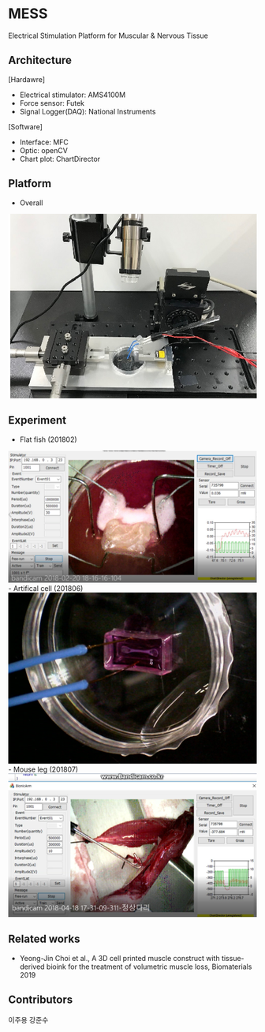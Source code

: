 # MESS
Electrical Stimulation Platform for Muscular &amp; Nervous Tissue

## Architecture
[Hardawre]
- Electrical stimulator: AMS4100M
- Force sensor: Futek
- Signal Logger(DAQ): National Instruments

[Software]
- Interface: MFC
- Optic: openCV
- Chart plot: ChartDirector

## Platform
- Overall     
<img src = "./img/hardware.jfif" width="600px">     
   
## Experiment
- Flat fish (201802)    
<img src = "./img/flat_fish.png" width="600px">     
- Artifical cell (201806)      
<img src = "./img/artificial_cell.png" width="600px">     
- Mouse leg (201807)      
<img src = "./img/mouse_leg.png" width="600px">

## Related works
- Yeong-Jin Choi et al., A 3D cell printed muscle construct with tissue-derived bioink for the treatment of volumetric muscle loss, Biomaterials 2019

## Contributors
이주용 강준수
